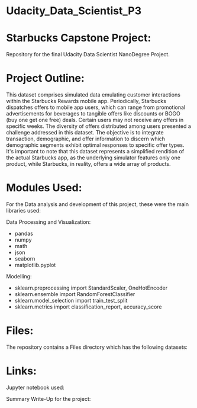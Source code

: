 # Udacity_Data_Scientist_P3

# Starbucks Capstone Project:
Repository for the final Udacity Data Scientist NanoDegree Project.

# Project Outline:

This dataset comprises simulated data emulating customer interactions within the Starbucks Rewards mobile app. Periodically, Starbucks dispatches offers to mobile app users, which can range from promotional advertisements for beverages to tangible offers like discounts or BOGO (buy one get one free) deals. Certain users may not receive any offers in specific weeks. The diversity of offers distributed among users presented a challenge addressed in this dataset. 
The objective is to integrate transaction, demographic, and offer information to discern which demographic segments exhibit optimal responses to specific offer types.
It's important to note that this dataset represents a simplified rendition of the actual Starbucks app, as the underlying simulator features only one product, while Starbucks, in reality, offers a wide array of products.

# Modules Used:

For the Data analysis and development of this project, these were the main libraries used:

Data Processing and Visualization:
  - pandas 
  - numpy 
  - math
  - json
  - seaborn 
  - matplotlib.pyplot
    
Modelling:

  - sklearn.preprocessing import StandardScaler, OneHotEncoder
  - sklearn.ensemble import RandomForestClassifier
  - sklearn.model_selection import train_test_split
  - sklearn.metrics import classification_report, accuracy_score

# Files:
The repository contains a Files directory which has the following datasets:



# Links:
Jupyter notebook used:

Summary Write-Up for the project:



